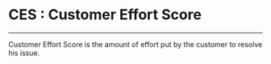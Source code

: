 # CES : Customer Effort Score
________________________________
Customer Effort Score is the amount of effort put by the customer to resolve his issue.
